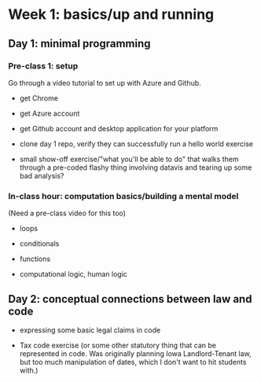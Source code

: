 # Week 1: basics/up and running

## Day 1: minimal programming 

### Pre-class 1: setup

Go through a video tutorial to set up with Azure and Github. 

- get Chrome

- get Azure account

- get Github account and desktop application for your platform

- clone day 1 repo, verify they can successfully run a hello world exercise

- small show-off exercise/"what you'll be able to do" that walks them through a pre-coded flashy thing involving datavis and tearing up some bad analysis? 

### In-class hour: computation basics/building a mental model

(Need a pre-class video for this too)

- loops

- conditionals 

- functions

- computational logic, human logic

## Day 2: conceptual connections between law and code

- expressing some basic legal claims in code 

- Tax code exercise (or some other statutory thing that can be represented in code. Was originally planning Iowa Landlord-Tenant law, but too much manipulation of dates, which I don't want to hit students with.)
